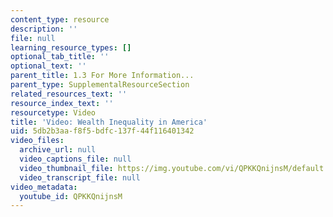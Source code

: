 ```yaml
---
content_type: resource
description: ''
file: null
learning_resource_types: []
optional_tab_title: ''
optional_text: ''
parent_title: 1.3 For More Information...
parent_type: SupplementalResourceSection
related_resources_text: ''
resource_index_text: ''
resourcetype: Video
title: 'Video: Wealth Inequality in America'
uid: 5db2b3aa-f8f5-bdfc-137f-44f116401342
video_files:
  archive_url: null
  video_captions_file: null
  video_thumbnail_file: https://img.youtube.com/vi/QPKKQnijnsM/default.jpg
  video_transcript_file: null
video_metadata:
  youtube_id: QPKKQnijnsM
---
```

